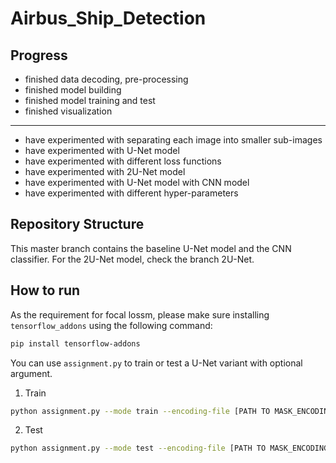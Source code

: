 # Airbus_Ship_Detection

## Progress
- finished data decoding, pre-processing 
- finished model building 
- finished model training and test
- finished visualization
-------------------------------------
- have experimented with separating each image into smaller sub-images
- have experimented with U-Net model
- have experimented with different loss functions
- have experimented with 2U-Net model
- have experimented with U-Net model with CNN model
- have experimented with different hyper-parameters

## Repository Structure
This master branch contains the baseline U-Net model and the CNN classifier. For the 2U-Net model, check the branch 2U-Net.

## How to run
As the requirement for focal lossm, please make sure installing `tensorflow_addons` using the following command:

```bash
pip install tensorflow-addons
```

You can use `assignment.py` to train or test a U-Net variant with optional argument.

1. Train

```bash
python assignment.py --mode train --encoding-file [PATH TO MASK_ENCODING_FILE] --img-dir [PATH TO IMAGE DIR] --out-dir [PATH TO VISUAL RESULT] --batch-size 4 --num-epochs 1 --learn-rate 1e-4
```

2. Test

```bash
python assignment.py --mode test --encoding-file [PATH TO MASK_ENCODING FILE] --img-dir [PATH TO IMAGE DIR] --out-dir [PATH TO VISUAL RESULT] --batch-size 4
```

